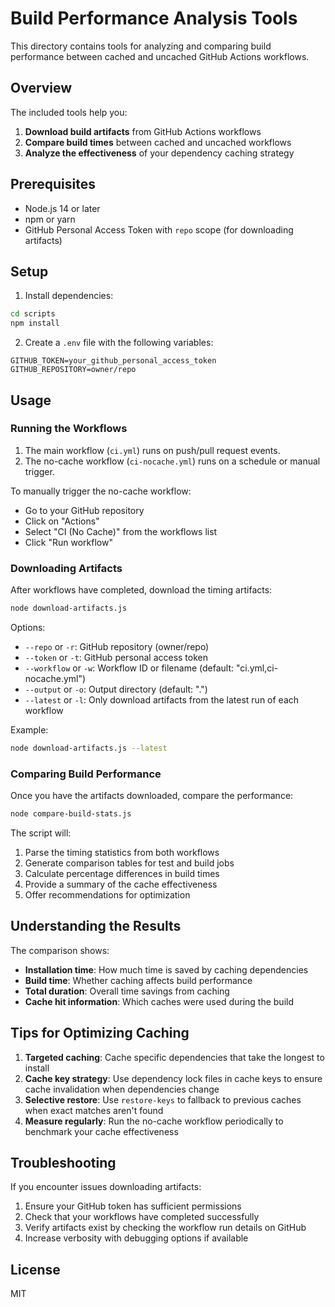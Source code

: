 # Build Performance Analysis Tools

This directory contains tools for analyzing and comparing build performance between cached and uncached GitHub Actions workflows.

## Overview

The included tools help you:

1. **Download build artifacts** from GitHub Actions workflows
2. **Compare build times** between cached and uncached workflows
3. **Analyze the effectiveness** of your dependency caching strategy

## Prerequisites

- Node.js 14 or later
- npm or yarn
- GitHub Personal Access Token with `repo` scope (for downloading artifacts)

## Setup

1. Install dependencies:

```bash
cd scripts
npm install
```

2. Create a `.env` file with the following variables:

```
GITHUB_TOKEN=your_github_personal_access_token
GITHUB_REPOSITORY=owner/repo
```

## Usage

### Running the Workflows

1. The main workflow (`ci.yml`) runs on push/pull request events.
2. The no-cache workflow (`ci-nocache.yml`) runs on a schedule or manual trigger.

To manually trigger the no-cache workflow:
- Go to your GitHub repository
- Click on "Actions"
- Select "CI (No Cache)" from the workflows list
- Click "Run workflow"

### Downloading Artifacts

After workflows have completed, download the timing artifacts:

```bash
node download-artifacts.js
```

Options:
- `--repo` or `-r`: GitHub repository (owner/repo)
- `--token` or `-t`: GitHub personal access token
- `--workflow` or `-w`: Workflow ID or filename (default: "ci.yml,ci-nocache.yml")
- `--output` or `-o`: Output directory (default: ".")
- `--latest` or `-l`: Only download artifacts from the latest run of each workflow

Example:
```bash
node download-artifacts.js --latest
```

### Comparing Build Performance

Once you have the artifacts downloaded, compare the performance:

```bash
node compare-build-stats.js
```

The script will:
1. Parse the timing statistics from both workflows
2. Generate comparison tables for test and build jobs
3. Calculate percentage differences in build times
4. Provide a summary of the cache effectiveness
5. Offer recommendations for optimization

## Understanding the Results

The comparison shows:

- **Installation time**: How much time is saved by caching dependencies
- **Build time**: Whether caching affects build performance
- **Total duration**: Overall time savings from caching
- **Cache hit information**: Which caches were used during the build

## Tips for Optimizing Caching

1. **Targeted caching**: Cache specific dependencies that take the longest to install
2. **Cache key strategy**: Use dependency lock files in cache keys to ensure cache invalidation when dependencies change
3. **Selective restore**: Use `restore-keys` to fallback to previous caches when exact matches aren't found
4. **Measure regularly**: Run the no-cache workflow periodically to benchmark your cache effectiveness

## Troubleshooting

If you encounter issues downloading artifacts:

1. Ensure your GitHub token has sufficient permissions
2. Check that your workflows have completed successfully
3. Verify artifacts exist by checking the workflow run details on GitHub
4. Increase verbosity with debugging options if available

## License

MIT 